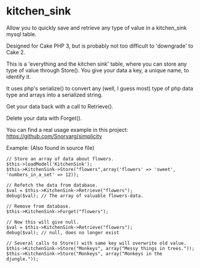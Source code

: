 # kitchen_sink
Allow you to quickly save and retrieve any type of value in a kitchen_sink mysql table.

Designed for Cake PHP 3, but is probably not too difficult to 'downgrade' to Cake 2.

This is a 'everything and the kitchen sink' table, where you can store any type of value through Store(). You give your data a key, a unique name, to identify it. 

It uses php's serialize() to convert any (well, I guess most) type of php data type and arrays into a serialized string. 

Get your data back with a call to Retrieve(). 

Delete your data with Forget(). 

You can find a real usage example in this project: https://github.com/Snorvarg/simplicity

Example: (Also found in source file)

	// Store an array of data about flowers.
	$this->loadModel('KitchenSink');
	$this->KitchenSink->Store("flowers",array('flowers' => 'sweet', 'numbers_in_a_set' => 12));
  
	// Refetch the data from database. 
	$val = $this->KitchenSink->Retrieve("flowers");
	debug($val); // The array of valuable flowers-data.
	
	// Remove from database.
	$this->KitchenSink->Forget("flowers");
	
	// Now this will give null.
	$val = $this->KitchenSink->Retrieve("flowers");
	debug($val); // null, does no longer exist
	
	// Several calls to Store() with same key will overwrite old value.
	$this->KitchenSink->Store("Monkeys", array("Messy things in trees."));
	$this->KitchenSink->Store("Monkeys", array("Monkeys in the djungle."));
